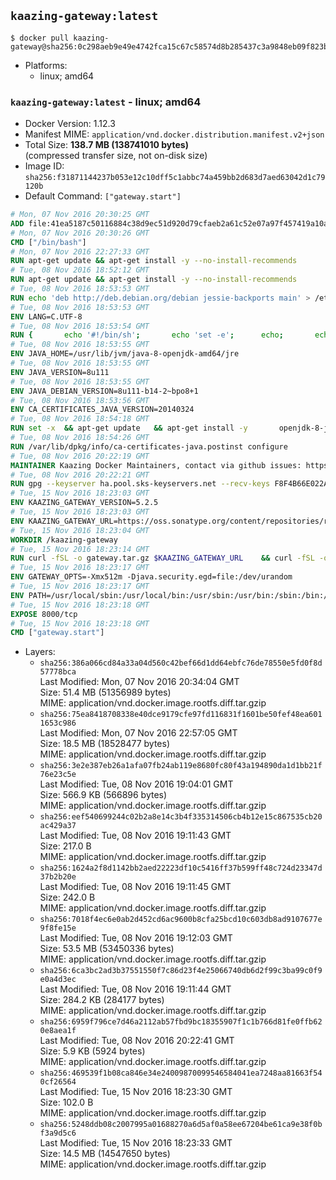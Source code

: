 ## `kaazing-gateway:latest`

```console
$ docker pull kaazing-gateway@sha256:0c298aeb9e49e4742fca15c67c58574d8b285437c3a9848eb09f823bbc003886
```

-	Platforms:
	-	linux; amd64

### `kaazing-gateway:latest` - linux; amd64

-	Docker Version: 1.12.3
-	Manifest MIME: `application/vnd.docker.distribution.manifest.v2+json`
-	Total Size: **138.7 MB (138741010 bytes)**  
	(compressed transfer size, not on-disk size)
-	Image ID: `sha256:f31871144237b053e12c10dff5c1abbc74a459bb2d683d7aed63042d1c79120b`
-	Default Command: `["gateway.start"]`

```dockerfile
# Mon, 07 Nov 2016 20:30:25 GMT
ADD file:41ea5187c50116884c38d9ec51d920d79cfaeb2a61c52e07a97f457419a10a4f in / 
# Mon, 07 Nov 2016 20:30:26 GMT
CMD ["/bin/bash"]
# Mon, 07 Nov 2016 22:27:33 GMT
RUN apt-get update && apt-get install -y --no-install-recommends 		ca-certificates 		curl 		wget 	&& rm -rf /var/lib/apt/lists/*
# Tue, 08 Nov 2016 18:52:12 GMT
RUN apt-get update && apt-get install -y --no-install-recommends 		bzip2 		unzip 		xz-utils 	&& rm -rf /var/lib/apt/lists/*
# Tue, 08 Nov 2016 18:53:53 GMT
RUN echo 'deb http://deb.debian.org/debian jessie-backports main' > /etc/apt/sources.list.d/jessie-backports.list
# Tue, 08 Nov 2016 18:53:53 GMT
ENV LANG=C.UTF-8
# Tue, 08 Nov 2016 18:53:54 GMT
RUN { 		echo '#!/bin/sh'; 		echo 'set -e'; 		echo; 		echo 'dirname "$(dirname "$(readlink -f "$(which javac || which java)")")"'; 	} > /usr/local/bin/docker-java-home 	&& chmod +x /usr/local/bin/docker-java-home
# Tue, 08 Nov 2016 18:53:55 GMT
ENV JAVA_HOME=/usr/lib/jvm/java-8-openjdk-amd64/jre
# Tue, 08 Nov 2016 18:53:55 GMT
ENV JAVA_VERSION=8u111
# Tue, 08 Nov 2016 18:53:55 GMT
ENV JAVA_DEBIAN_VERSION=8u111-b14-2~bpo8+1
# Tue, 08 Nov 2016 18:53:56 GMT
ENV CA_CERTIFICATES_JAVA_VERSION=20140324
# Tue, 08 Nov 2016 18:54:18 GMT
RUN set -x 	&& apt-get update 	&& apt-get install -y 		openjdk-8-jre-headless="$JAVA_DEBIAN_VERSION" 		ca-certificates-java="$CA_CERTIFICATES_JAVA_VERSION" 	&& rm -rf /var/lib/apt/lists/* 	&& [ "$JAVA_HOME" = "$(docker-java-home)" ]
# Tue, 08 Nov 2016 18:54:26 GMT
RUN /var/lib/dpkg/info/ca-certificates-java.postinst configure
# Tue, 08 Nov 2016 20:22:19 GMT
MAINTAINER Kaazing Docker Maintainers, contact via github issues: https://github.com/kaazing/gateway.docker/issues
# Tue, 08 Nov 2016 20:22:21 GMT
RUN gpg --keyserver ha.pool.sks-keyservers.net --recv-keys F8F4B66E022A4668E532DAC03AA0B82C385B4D59
# Tue, 15 Nov 2016 18:23:03 GMT
ENV KAAZING_GATEWAY_VERSION=5.2.5
# Tue, 15 Nov 2016 18:23:03 GMT
ENV KAAZING_GATEWAY_URL=https://oss.sonatype.org/content/repositories/releases/org/kaazing/gateway.distribution/5.2.5/gateway.distribution-5.2.5.tar.gz
# Tue, 15 Nov 2016 18:23:04 GMT
WORKDIR /kaazing-gateway
# Tue, 15 Nov 2016 18:23:14 GMT
RUN curl -fSL -o gateway.tar.gz $KAAZING_GATEWAY_URL 	&& curl -fSL -o gateway.tar.gz.asc ${KAAZING_GATEWAY_URL}.asc 	&& gpg --verify gateway.tar.gz.asc 	&& tar -xvf gateway.tar.gz --strip-components=1 	&& rm gateway.tar.gz*
# Tue, 15 Nov 2016 18:23:17 GMT
ENV GATEWAY_OPTS=-Xmx512m -Djava.security.egd=file:/dev/urandom
# Tue, 15 Nov 2016 18:23:17 GMT
ENV PATH=/usr/local/sbin:/usr/local/bin:/usr/sbin:/usr/bin:/sbin:/bin:/kaazing-gateway/bin
# Tue, 15 Nov 2016 18:23:18 GMT
EXPOSE 8000/tcp
# Tue, 15 Nov 2016 18:23:18 GMT
CMD ["gateway.start"]
```

-	Layers:
	-	`sha256:386a066cd84a33a04d560c42bef66d1dd64ebfc76de78550e5fd0f8d57778bca`  
		Last Modified: Mon, 07 Nov 2016 20:34:04 GMT  
		Size: 51.4 MB (51356989 bytes)  
		MIME: application/vnd.docker.image.rootfs.diff.tar.gzip
	-	`sha256:75ea8418708338e40dce9179cfe97fd116831f1601be50fef48ea6011653c986`  
		Last Modified: Mon, 07 Nov 2016 22:57:05 GMT  
		Size: 18.5 MB (18528477 bytes)  
		MIME: application/vnd.docker.image.rootfs.diff.tar.gzip
	-	`sha256:3e2e387eb26a1afa07fb24ab119e8680fc80f43a194890da1d1bb21f76e23c5e`  
		Last Modified: Tue, 08 Nov 2016 19:04:01 GMT  
		Size: 566.9 KB (566896 bytes)  
		MIME: application/vnd.docker.image.rootfs.diff.tar.gzip
	-	`sha256:eef540699244c02b2a8e14c3b4f335314506cb4b12e15c867535cb20ac429a37`  
		Last Modified: Tue, 08 Nov 2016 19:11:43 GMT  
		Size: 217.0 B  
		MIME: application/vnd.docker.image.rootfs.diff.tar.gzip
	-	`sha256:1624a2f8d1142bb2aed22223df10c5416ff37b599ff48c724d23347d37b2b20e`  
		Last Modified: Tue, 08 Nov 2016 19:11:45 GMT  
		Size: 242.0 B  
		MIME: application/vnd.docker.image.rootfs.diff.tar.gzip
	-	`sha256:7018f4ec6e0ab2d452cd6ac9600b8cfa25bcd10c603db8ad9107677e9f8fe15e`  
		Last Modified: Tue, 08 Nov 2016 19:12:03 GMT  
		Size: 53.5 MB (53450336 bytes)  
		MIME: application/vnd.docker.image.rootfs.diff.tar.gzip
	-	`sha256:6ca3bc2ad3b37551550f7c86d23f4e25066740db6d2f99c3ba99c0f9e0a4d3ec`  
		Last Modified: Tue, 08 Nov 2016 19:11:44 GMT  
		Size: 284.2 KB (284177 bytes)  
		MIME: application/vnd.docker.image.rootfs.diff.tar.gzip
	-	`sha256:6959f796ce7d46a2112ab57fbd9bc18355907f1c1b766d81fe0ffb620e8aea1f`  
		Last Modified: Tue, 08 Nov 2016 20:22:41 GMT  
		Size: 5.9 KB (5924 bytes)  
		MIME: application/vnd.docker.image.rootfs.diff.tar.gzip
	-	`sha256:469539f1b08ca846e34e24009870099546584041ea7248aa81663f540cf26564`  
		Last Modified: Tue, 15 Nov 2016 18:23:30 GMT  
		Size: 102.0 B  
		MIME: application/vnd.docker.image.rootfs.diff.tar.gzip
	-	`sha256:5248ddb08c2007995a01688270a6d5af0a58ee67204be61ca9e38f0bf3a9d5c6`  
		Last Modified: Tue, 15 Nov 2016 18:23:33 GMT  
		Size: 14.5 MB (14547650 bytes)  
		MIME: application/vnd.docker.image.rootfs.diff.tar.gzip
